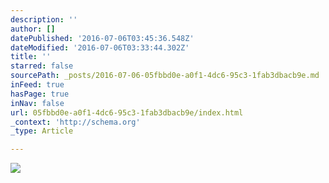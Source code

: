 ```yaml
---
description: ''
author: []
datePublished: '2016-07-06T03:45:36.548Z'
dateModified: '2016-07-06T03:33:44.302Z'
title: ''
starred: false
sourcePath: _posts/2016-07-06-05fbbd0e-a0f1-4dc6-95c3-1fab3dbacb9e.md
inFeed: true
hasPage: true
inNav: false
url: 05fbbd0e-a0f1-4dc6-95c3-1fab3dbacb9e/index.html
_context: 'http://schema.org'
_type: Article

---
```

![](https://the-grid-user-content.s3-us-west-2.amazonaws.com/c534c130-3aac-4879-91d2-e03b7c88b643.jpg)